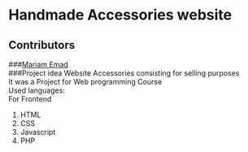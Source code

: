 # Handmade Accessories website
## Contributors
###[Mariam Emad](https://github.com/MariamEmadEldeen) <br>
###Project idea
Website Accessories consisting for selling purposes  <br>
It was a Project for Web programming Course  <br>
Used languages:<br>
For Frontend <br>
1. HTML
2. CSS
3. Javascript
4. PHP 
